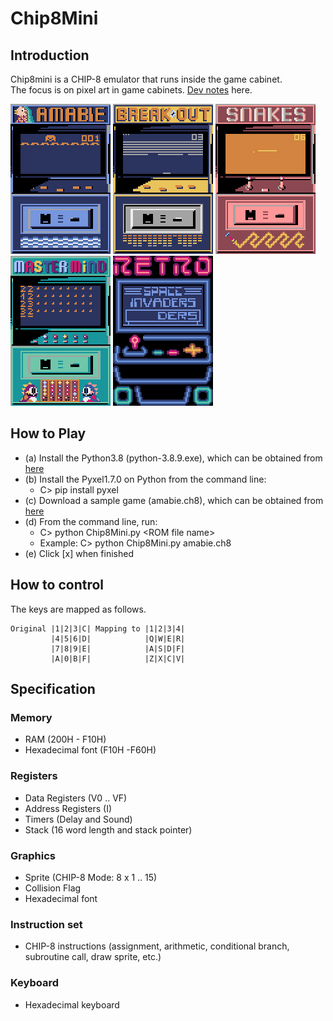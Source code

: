 # Chip8Mini

## Introduction

Chip8mini is a CHIP-8 emulator that runs inside the game cabinet.  
The focus is on pixel art in game cabinets.
[Dev notes](https://github.com/jay-kumogata/Chip8Mini/blob/main/doc/220610_DevNotes.md) here.

![](https://github.com/jay-kumogata/Chip8Mini/blob/main/screenshots/amabie08.gif)
![](https://github.com/jay-kumogata/Chip8Mini/blob/main/screenshots/breakout01.gif)
![](https://github.com/jay-kumogata/Chip8Mini/blob/main/screenshots/snake02.gif)
![](https://github.com/jay-kumogata/Chip8Mini/blob/main/screenshots/mastermind01.gif)
![](https://github.com/jay-kumogata/Chip8Mini/blob/main/screenshots/neon01.gif)

## How to Play

- (a) Install the Python3.8 (python-3.8.9.exe), which can be obtained from [here](https://www.python.org/downloads/)
- (b) Install the Pyxel1.7.0 on Python from the command line:  
  - C> pip install pyxel
- (c) Download a sample game (amabie.ch8), which can be obtained from [here](https://github.com/jay-kumogata/PyxelChip8/tree/main/games/amabie)
- (d) From the command line, run:
  - C> python Chip8Mini.py \<ROM file name\>
  - Example: C> python Chip8Mini.py amabie.ch8
- (e) Click [x] when finished

## How to control
  
The keys are mapped as follows.
  
	Original |1|2|3|C| Mapping to |1|2|3|4|
	         |4|5|6|D|            |Q|W|E|R|
	         |7|8|9|E|            |A|S|D|F|
	         |A|0|B|F|            |Z|X|C|V|

## Specification
### Memory
- RAM (200H - F10H)
- Hexadecimal font (F10H -F60H)

### Registers
- Data Registers (V0 .. VF)
- Address Registers (I)
- Timers (Delay and Sound)
- Stack (16 word length and stack pointer)

### Graphics
- Sprite (CHIP-8 Mode: 8 x 1 .. 15)
- Collision Flag
- Hexadecimal font
  
### Instruction set
- CHIP-8 instructions (assignment, arithmetic, conditional branch, subroutine call, draw sprite, etc.)

### Keyboard
- Hexadecimal keyboard
